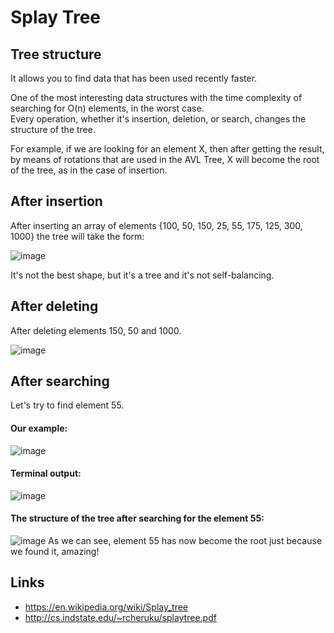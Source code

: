 # Splay Tree

## Tree structure
It allows you to find data that has been used recently faster.

One of the most interesting data structures with the time complexity of searching for O(n) elements, in the worst case.                                       
Every operation, whether it's insertion, deletion, or search, changes the structure of the tree.
                                                              
For example, if we are looking for an element X, then after getting the result,                                                                               
by means of rotations that are used in the AVL Tree, X will become the root of the tree, as in the case of insertion.

## After insertion
After inserting an array of elements {100, 50, 150, 25, 55, 175, 125, 300, 1000} the tree will take the form:

![image](https://github.com/zpnst/different-trees/assets/105946529/bffeb1b9-1b7e-4ef2-ae4e-dae256b87a00)

It's not the best shape, but it's a tree and it's not self-balancing.

## After deleting
After deleting elements 150, 50 and 1000.

![image](https://github.com/zpnst/different-trees/assets/105946529/5bf8ad29-8baa-4f43-a55e-d52ca949e1f8)

## After searching
Let's try to find element 55.

#### Our example: 
![image](https://github.com/zpnst/different-trees/assets/105946529/b1fd0711-5e08-4f63-b6e1-76e59a85221b)

#### Terminal output:
![image](https://github.com/zpnst/different-trees/assets/105946529/7fb3cd99-27d8-4194-9c65-f7309c2deddd)

#### The structure of the tree after searching for the element 55:
![image](https://github.com/zpnst/different-trees/assets/105946529/646fb115-6423-4136-89ec-fab67d3cd6e5)
As we can see, element 55 has now become the root just because we found it, amazing!

## Links
- https://en.wikipedia.org/wiki/Splay_tree
- http://cs.indstate.edu/~rcheruku/splaytree.pdf

